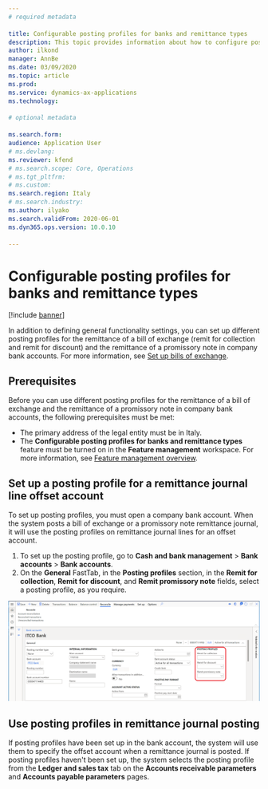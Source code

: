 ```yaml
---
# required metadata

title: Configurable posting profiles for banks and remittance types
description: This topic provides information about how to configure posting profiles for banks and remittance types.
author: ilkond
manager: AnnBe
ms.date: 03/09/2020
ms.topic: article
ms.prod: 
ms.service: dynamics-ax-applications
ms.technology: 

# optional metadata

ms.search.form: 
audience: Application User
# ms.devlang: 
ms.reviewer: kfend
# ms.search.scope: Core, Operations
# ms.tgt_pltfrm: 
# ms.custom: 
ms.search.region: Italy
# ms.search.industry: 
ms.author: ilyako
ms.search.validFrom: 2020-06-01
ms.dyn365.ops.version: 10.0.10

---
```


# Configurable posting profiles for banks and remittance types

[!include [banner](../includes/banner.md)]

In addition to defining general functionality settings, you can set up different posting profiles for the remittance of a bill of exchange (remit for collection and remit for discount) and the remittance of a promissory note in company bank accounts. For more information, see [Set up bills of exchange](../accounts-receivable/set-up-bills-exchange.md).

## Prerequisites

Before you can use different posting profiles for the remittance of a bill of exchange and the remittance of a promissory note in company bank accounts, the following prerequisites must be met:

- The primary address of the legal entity must be in Italy.
- The **Configurable posting profiles for banks and remittance types** feature must be turned on in the **Feature management** workspace. For more information, see [Feature management overview](../../fin-and-ops/get-started/feature-management/feature-management-overview.md).

## Set up a posting profile for a remittance journal line offset account

To set up posting profiles, you must open a company bank account. When the system posts a bill of exchange or a promissory note remittance journal, it will use the posting profiles on remittance journal lines for an offset account.

1. To set up the posting profile, go to **Cash and bank management** \> **Bank accounts** \> **Bank accounts**.
2. On the **General** FastTab, in the **Posting profiles** section, in the **Remit for collection**, **Remit for discount**, and **Remit promissory note** fields, select a posting profile, as you require.

![Bank account setup](media/emea-ita-exil-different-accounts-per-company-bank.png)

## Use posting profiles in remittance journal posting

If posting profiles have been set up in the bank account, the system will use them to specify the offset account when a remittance journal is posted. If posting profiles haven't been set up, the system selects the posting profile from the **Ledger and sales tax** tab on the **Accounts receivable parameters** and **Accounts payable parameters** pages.
